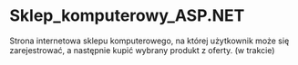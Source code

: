 # Sklep_komputerowy_ASP.NET
Strona internetowa sklepu komputerowego, na której użytkownik może się zarejestrować, a następnie kupić wybrany produkt z oferty.
(w trakcie)

